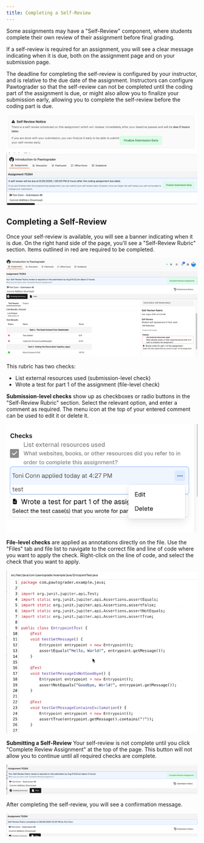```yaml
---
title: Completing a Self-Review
---
```


Some assignments may have a "Self-Review" component, where students complete their own review of their assignment before final grading.

If a self-review is required for an assignment, you will see a clear message indicating when it is due, both on the assignment page and on your submission page.

The deadline for completing the self-review is configured by your instructor, and is relative to the due date of the assignment. Instructors can configure Pawtograder so that the self-review can not be completed until the coding part of the assignment is due, or might also allow you to finalize your submission early, allowing you to complete the self-review before the coding part is due.

![alt text](assets/self-review-1754511511817.png)
![alt text](assets/self-review-1754511571872.png)

## Completing a Self-Review
Once your self-review is available, you will see a banner indicating when it is due. On the right hand side of the page, you'll see a "Self-Review Rubric" section. Items outlined in red are required to be completed. 

![alt text](assets/self-review-1754511931038.png)

This rubric has two checks:
- List external resources used (submission-level check)
- Wrote a test for part 1 of the assignment (file-level check)

**Submission-level checks** show up as checkboxes or radio buttons in the "Self-Review Rubric" section. Select the relevant option, and enter a comment as required. The menu icon at the top of your entered comment can be used to edit it or delete it.

![alt text](assets/self-review-1754512253225.png)

**File-level checks** are applied as annotations directly on the file. Use the "Files" tab and file list to navigate to the correct file and line of code where you want to apply the check. Right-click on the line of code, and select the check that you want to apply.

![alt text](assets/self-review-1754512357531.gif)


**Submitting a Self-Review**
Your self-review is not complete until you click "Complete Review Assignment" at the top of the page. This button will not allow you to continue until all required checks are complete.

![alt text](assets/self-review-1754512446399.png)

After completing the self-review, you will see a confirmation message.

![alt text](assets/self-review-1754512486045.png)